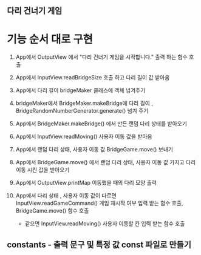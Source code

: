 ## 다리 건너기 게임

# 기능 순서 대로 구현

1. App에서 OutputView 에서 "다리 건너기 게임을 시작합니다." 출력 하는 함수 호출

2. App에서 InputView.readBridgeSize 호출 하고 다리 길이 값 받아옴

3. App에서 다리 길이 bridgeMaker 클래스에 객체 넘겨주기

4. bridgeMaker에서 BridgeMaker.makeBridge에 다리 길이 , BridgeRandomNumberGenerator.generate() 넘겨 주기

5. App에서 BridgeMaker.makeBridge() 에서 만든 랜덤 다리 상태를 받아오기

6. App에서 InputView.readMoving() 사용자 이동 값을 받아옴

7. App에서 랜덤 다리 상태, 사용자 이동 값 BridgeGame.move() 보내기

8. App에서 BridgeGame.move() 에서 랜덤 다리 상태, 사용자 이동 값 가지고 다리 이동 시킨 값을 받아오기

9. App에서 OutputView.printMap 이동했을 때의 다리 모양 출력

10. App에서 다리 상태 , 사용자 이동 값이 다르면 InputView.readGameCommand() 게임 재시작 여부 입력 받는 함수 호출, BridgeGame.move() 함수 호출
    - 같으면 InputView.readMoving() 사용자 이동할 칸 입력 받는 함수 호출

## constants - 출력 문구 및 특정 값 const 파일로 만들기

